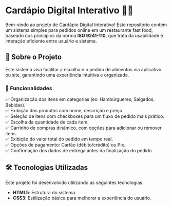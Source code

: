 # Cardápio Digital Interativo 🍔🥤

Bem-vindo ao projeto de Cardápio Digital Interativo! Este repositório contém um sistema simples para pedidos online em um restaurante fast food, baseado nos princípios da norma **ISO 9241-110**, que trata da usabilidade e interação eficiente entre usuário e sistema.

## 📌 Sobre o Projeto

Este sistema visa facilitar a escolha e o pedido de alimentos via aplicativo ou site, garantindo uma experiência intuitiva e organizada.

### 🎯 Funcionalidades
✅ Organização dos itens em categorias (ex: Hambúrgueres, Salgados, Bebidas).  
✅ Exibição dos produtos com nome, descrição e preço.  
✅ Seleção de itens com checkboxes para um fluxo de pedido mais prático.  
✅ Escolha da quantidade de cada item.  
✅ Carrinho de compras dinâmico, com opções para adicionar ou remover itens.  
✅ Exibição do valor total do pedido em tempo real.  
✅ Opções de pagamento: Cartão (débito/crédito) ou Pix.  
✅ Confirmação dos dados de entrega antes da finalização do pedido.  

## 🛠️ Tecnologias Utilizadas
Este projeto foi desenvolvido utilizando as seguintes tecnologias:
- **HTML5**: Estrutura do sistema.
- **CSS3**: Estilização básica para melhorar a experiência do usuário.
